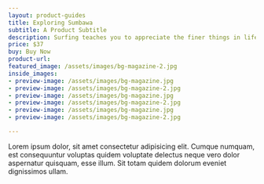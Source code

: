 ```yaml
---
layout: product-guides
title: Exploring Sumbawa
subtitle: A Product Subtitle
description: Surfing teaches you to appreciate the finer things in life, to be present, live in the moment and just breath
price: $37
buy: Buy Now
product-url: 
featured_image: /assets/images/bg-magazine-2.jpg
inside_images:
- preview-image: /assets/images/bg-magazine.jpg
- preview-image: /assets/images/bg-magazine-2.jpg
- preview-image: /assets/images/bg-magazine.jpg
- preview-image: /assets/images/bg-magazine-2.jpg
- preview-image: /assets/images/bg-magazine.jpg
- preview-image: /assets/images/bg-magazine-2.jpg

---
```


Lorem ipsum dolor, sit amet consectetur adipisicing elit. Cumque numquam, est consequuntur voluptas quidem voluptate delectus neque vero dolor aspernatur quisquam, esse illum. Sit totam quidem dolorum eveniet dignissimos ullam.